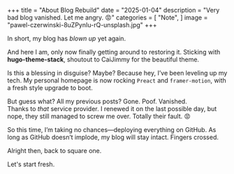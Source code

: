 +++
title = "About Blog Rebuild"
date = "2025-01-04"
description = "Very bad blog vanished. Let me angry. 😡"
categories = [
    "Note",
]
image = "pawel-czerwinski-8uZPynIu-rQ-unsplash.jpg"
+++

In short, my blog has *blown up* yet again. 

And here I am, only now finally getting around to restoring it. Sticking with **hugo-theme-stack**, shoutout to CaiJimmy for the beautiful theme. 

Is this a blessing in disguise? Maybe? Because hey, I’ve been leveling up my tech. My personal homepage is now rocking `Preact` and `framer-motion`, with a fresh style upgrade to boot. 

But guess what? All my previous posts? Gone. Poof. Vanished.  
Thanks to *that* service provider. I renewed it on the last possible day, but nope, they still managed to screw me over. Totally their fault. 😡

So this time, I’m taking no chances—deploying everything on GitHub. As long as GitHub doesn’t implode, my blog will stay intact. Fingers crossed.

Alright then, back to square one. 

Let's start fresh. 